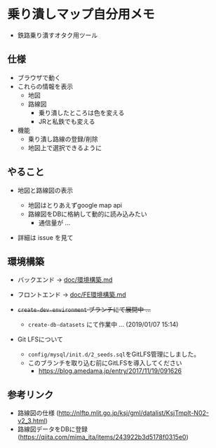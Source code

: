 # 乗り潰しマップ自分用メモ

* 鉄路乗り潰すオタク用ツール

## 仕様

* ブラウザで動く
* これらの情報を表示
  * 地図
  * 路線図
    * 乗り潰したところは色を変える
    * JRと私鉄でも変える
* 機能
  * 乗り潰し路線の登録/削除
  * 地図上で選択できるように

## やること

* 地図と路線図の表示
  * 地図はとりあえずgoogle map api
  * 路線図をDBに格納して動的に読み込みたい
    * 通信量が ...

* 詳細は issue を見て

## 環境構築

- バックエンド   → [doc/環境構築.md](doc/環境構築.md)
- フロントエンド → [doc/FE環境構築.md](doc/FE環境構築.md)

- ~~`create-dev-environment` ブランチにて展開中 ...~~
  + `create-db-datasets` にて作業中 ... (2019/01/07 15:14)

- Git LFSについて
  + `config/mysql/init.d/2_seeds.sql`をGitLFS管理にしました。
  + このブランチを取り込む前にGitLFSを導入してください
    + https://blog.amedama.jp/entry/2017/11/19/091626

## 参考リンク

* 路線図の仕様
  (http://nlftp.mlit.go.jp/ksj/gml/datalist/KsjTmplt-N02-v2_3.html)
* 路線図データをDBに登録
  (https://qiita.com/mima_ita/items/243922b3d5178f0315e0)
